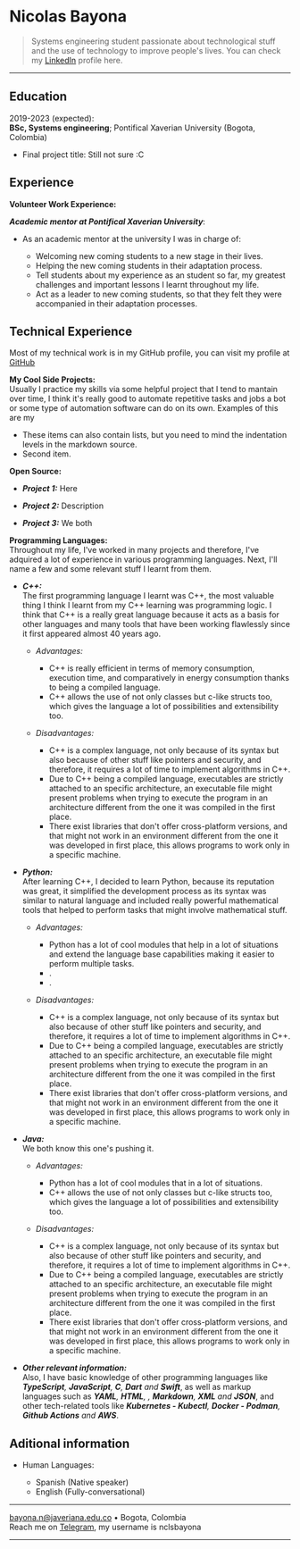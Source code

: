 Nicolas Bayona
============

> Systems engineering student passionate about technological stuff and the use of technology to improve people's lives. You can check my [LinkedIn](https://linkedin.com/) profile here.

----

Education
---------

2019-2023 (expected):\
**BSc, Systems engineering**; Pontifical Xaverian University (Bogota, Colombia)

  * Final project title: Still not sure :C

Experience
----------

**Volunteer Work Experience:**

_**Academic mentor at Pontifical Xaverian University**_:

  - As an academic mentor at the university I was in charge of:
    
    - Welcoming new coming students to a new stage in their lives.
    - Helping the new coming students in their adaptation process.
    - Tell students about my experience as an student so far, my greatest challenges and important lessons I learnt throughout my life.
    - Act as a leader to new coming students, so that they felt they were accompanied in their adaptation processes.

Technical Experience
--------------------

Most of my technical work is in my GitHub profile, you can visit my profile at [GitHub](https://github.com/nclsbayona)

**My Cool Side Projects:**\
Usually I practice my skills via some helpful project that I tend to mantain over time, I think it's really good to automate repetitive tasks and jobs a bot or some type of automation software can do on its own. Examples of this are my

  * These items can also contain lists, but you need to mind the indentation levels in the markdown source.
  * Second item.

**Open Source:**
* **_Project 1:_** Here

* **_Project 2:_** Description 

* **_Project 3:_** We both

**Programming Languages:**   
Throughout my life, I've worked in many projects and therefore, I've adquired a lot of experience in various programming languages. Next, I'll name a few and some relevant stuff I learnt from them.

* **_C++:_** \
The first programming language I learnt was C++, the most valuable thing I think I learnt from my C++ learning was programming logic. I think that C++ is a really great language because it acts as a basis for other languages and many tools that have been working flawlessly since it first appeared almost 40 years ago.
  * _Advantages:_
    - C++ is really efficient in terms of memory consumption, execution time, and comparatively in energy consumption thanks to being a compiled language.
    - C++ allows the use of not only classes but c-like structs too, which gives the language a lot of possibilities and extensibility too.
  
  * _Disadvantages:_
    - C++ is a complex language, not only because of its syntax but also because of other stuff like pointers and security, and therefore, it requires a lot of time to implement algorithms in C++.
    - Due to C++ being a compiled language, executables are strictly attached to an specific architecture, an executable file might present problems when trying to execute the program in an architecture different from the one it was compiled in the first place.
    - There exist libraries that don't offer cross-platform versions, and that might not work in an environment different from the one it was developed in first place, this allows programs to work only in a specific machine.
  


* **_Python:_** \
After learning C++, I decided to learn Python, because its reputation was great, it simplified the development process as its syntax was similar to natural language and included really powerful mathematical tools that helped to perform tasks that might involve mathematical stuff.
  * _Advantages:_
    - Python has a lot of cool modules that help in a lot of situations and extend the language base capabilities making it easier to perform multiple tasks.
    - .
    - .
  
  * _Disadvantages:_
    - C++ is a complex language, not only because of its syntax but also because of other stuff like pointers and security, and therefore, it requires a lot of time to implement algorithms in C++.
    - Due to C++ being a compiled language, executables are strictly attached to an specific architecture, an executable file might present problems when trying to execute the program in an architecture different from the one it was compiled in the first place.
    - There exist libraries that don't offer cross-platform versions, and that might not work in an environment different from the one it was developed in first place, this allows programs to work only in a specific machine.

* **_Java:_** \
We both know this one's pushing it. 
  * _Advantages:_
    - Python has a lot of cool modules that  in a lot of situations.
    - C++ allows the use of not only classes but c-like structs too, which gives the language a lot of possibilities and extensibility too.
  
  * _Disadvantages:_
    - C++ is a complex language, not only because of its syntax but also because of other stuff like pointers and security, and therefore, it requires a lot of time to implement algorithms in C++.
    - Due to C++ being a compiled language, executables are strictly attached to an specific architecture, an executable file might present problems when trying to execute the program in an architecture different from the one it was compiled in the first place.
    - There exist libraries that don't offer cross-platform versions, and that might not work in an environment different from the one it was developed in first place, this allows programs to work only in a specific machine.

* **_Other relevant information:_** \
Also, I have basic knowledge of other programming languages like _**TypeScript**, **JavaScript**, **C**, **Dart** and **Swift**_, as well as markup languages such as _**YAML**, **HTML**, , **Markdown**, **XML** and **JSON**_, and other tech-related tools like _**Kubernetes - Kubectl**, **Docker - Podman**, **Github Actions** and **AWS**_.


Aditional information
----------------------------------------

* Human Languages:

     * Spanish (Native speaker)
     * English (Fully-conversational)

----

<bayona.n@javeriana.edu.co> • Bogota, Colombia \
Reach me on [Telegram](https://t.me/nclsbayona), my username is nclsbayona

----

